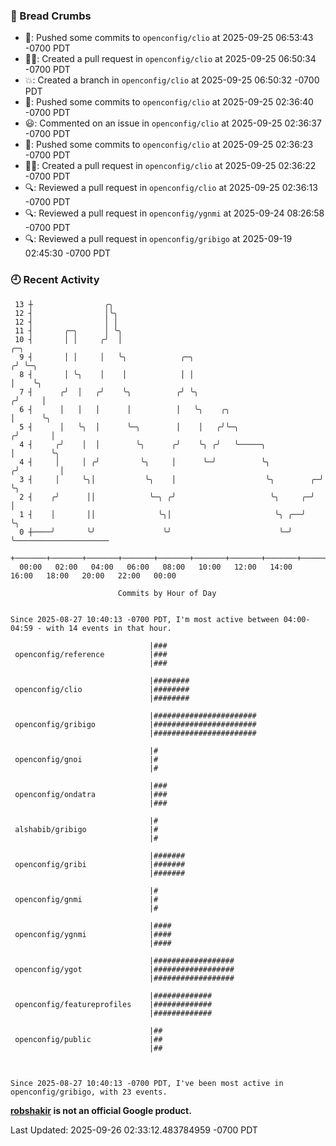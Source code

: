 ### 🍞 Bread Crumbs

 * 🚢: Pushed some commits to `openconfig/clio` at 2025-09-25 06:53:43 -0700 PDT
 * ✍🏼: Created a pull request in `openconfig/clio` at 2025-09-25 06:50:34 -0700 PDT
 * 💥: Created a branch in `openconfig/clio` at 2025-09-25 06:50:32 -0700 PDT
 * 🚢: Pushed some commits to `openconfig/clio` at 2025-09-25 02:36:40 -0700 PDT
 * 😃: Commented on an issue in `openconfig/clio` at 2025-09-25 02:36:37 -0700 PDT
 * 🚢: Pushed some commits to `openconfig/clio` at 2025-09-25 02:36:23 -0700 PDT
 * ✍🏼: Created a pull request in `openconfig/clio` at 2025-09-25 02:36:22 -0700 PDT
 * 🔍: Reviewed a pull request in  `openconfig/clio` at 2025-09-25 02:36:13 -0700 PDT
 * 🔍: Reviewed a pull request in  `openconfig/ygnmi` at 2025-09-24 08:26:58 -0700 PDT
 * 🔍: Reviewed a pull request in  `openconfig/gribigo` at 2025-09-19 02:45:30 -0700 PDT

### 🕘 Recent Activity
```
 13 ┼                ╭╮
 12 ┤                │╰╮
 12 ┤                │ │
 11 ┤       ╭─╮      │ ╰╮
 10 ┤       │ │     ╭╯  │                                                ╭─╮
  9 ┤       │ │     │   ╰╮            ╭─╮                               ╭╯ ╰─╮
  8 ┤       │ ╰╮    │    │            │ │                               │    ╰╮
  7 ┤      ╭╯  │   ╭╯    ╰╮          ╭╯ ╰╮                             ╭╯     │
  6 ┤      │   │   │      │          │   ╰╮    ╭╮                      │      ╰╮
  5 ┤      │   ╰╮  │      ╰─╮        │    │   ╭╯╰─╮                   ╭╯       │
  4 ┤     ╭╯    │  │        ╰╮      ╭╯    ╰╮ ╭╯   ╰─────╮             │        ╰╮
  4 ┤     │     │ ╭╯         ╰╮     │      ╰─╯          ╰╮           ╭╯         │
  3 ┤     │     ╰╮│           ╰╮    │                    ╰╮        ╭─╯          ╰╮
  2 ┤    ╭╯      ││            ╰─╮ ╭╯                     ╰╮     ╭─╯             │
  1 ┤    │       ││              ╰╮│                       ╰╮ ╭──╯               ╰╮
  0 ┼────╯       ╰╯               ╰╯                        ╰─╯                   ╰─────────────────────
    +───────+───────+───────+───────+───────+───────+───────+───────+───────+───────+───────+───────+────
  00:00   02:00   04:00   06:00   08:00   10:00   12:00   14:00   16:00   18:00   20:00   22:00   00:00   

						Commits by Hour of Day


Since 2025-08-27 10:40:13 -0700 PDT, I'm most active between 04:00-04:59 - with 14 events in that hour.

```



```
                               |###
 openconfig/reference          |###
                               |###

                               |########
 openconfig/clio               |########
                               |########

                               |#######################
 openconfig/gribigo            |#######################
                               |#######################

                               |#
 openconfig/gnoi               |#
                               |#

                               |###
 openconfig/ondatra            |###
                               |###

                               |#
 alshabib/gribigo              |#
                               |#

                               |#######
 openconfig/gribi              |#######
                               |#######

                               |#
 openconfig/gnmi               |#
                               |#

                               |####
 openconfig/ygnmi              |####
                               |####

                               |##################
 openconfig/ygot               |##################
                               |##################

                               |#############
 openconfig/featureprofiles    |#############
                               |#############

                               |##
 openconfig/public             |##
                               |##



Since 2025-08-27 10:40:13 -0700 PDT, I've been most active in openconfig/gribigo, with 23 events.

```
**[robshakir](mailto:robjs@google.com) is not an official Google product.**  


Last Updated: 2025-09-26 02:33:12.483784959 -0700 PDT
